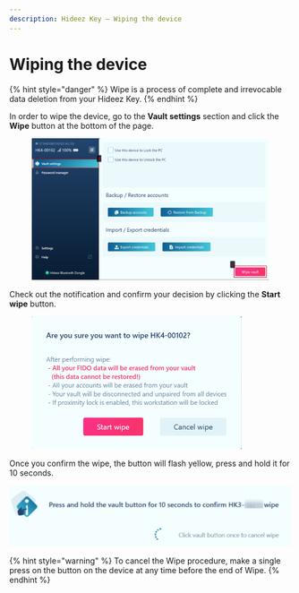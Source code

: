 ```yaml
---
description: Hideez Key — Wiping the device
---
```


# Wiping the device

{% hint style="danger" %}
Wipe is a process of complete and irrevocable data deletion from your Hideez Key.
{% endhint %}

In order to wipe the device, go to the **Vault settings** section and click the **Wipe** button at the bottom of the page.

<figure><img src="../../../.gitbook/assets/image (57).png" alt=""><figcaption></figcaption></figure>

Check out the notification and confirm your decision by clicking the **Start wipe** button.

<figure><img src="../../../.gitbook/assets/image (36).png" alt="" width="375"><figcaption></figcaption></figure>

Once you confirm the wipe, the button will flash yellow, press and hold it for 10 seconds.

![](<../../../.gitbook/assets/image (171).png>)

{% hint style="warning" %}
To cancel the Wipe procedure, make a single press on the button on the device at any time before the end of Wipe.
{% endhint %}
